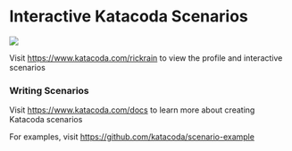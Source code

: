 # Interactive Katacoda Scenarios

[![](http://shields.katacoda.com/katacoda/rickrain/count.svg)](https://www.katacoda.com/rickrain "Get your profile on Katacoda.com")

Visit https://www.katacoda.com/rickrain to view the profile and interactive scenarios

### Writing Scenarios
Visit https://www.katacoda.com/docs to learn more about creating Katacoda scenarios

For examples, visit https://github.com/katacoda/scenario-example
